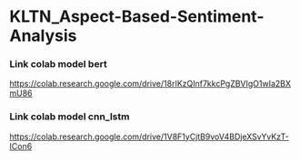 # KLTN_Aspect-Based-Sentiment-Analysis
### Link colab model bert
https://colab.research.google.com/drive/18rIKzQInf7kkcPgZBVIgO1wIa2BXmU86
### Link colab model cnn_lstm
https://colab.research.google.com/drive/1V8F1yCjtB9voV4BDjeXSvYvKzT-ICon6
